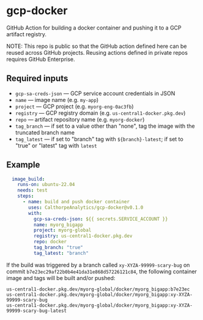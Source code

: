 # gcp-docker

GitHub Action for building a docker container and pushing it to a GCP artifact
registry.

NOTE: This repo is public so that the GitHub action defined here can be
reused across GitHub projects. Reusing actions defined in private repos
requires GitHub Enterprise.

## Required inputs

* `gcp-sa-creds-json` — GCP service account credentials in JSON
* `name` — image name (e.g. `my-app`)
* `project` — GCP project (e.g. `myorg-eng-0ac3fb`)
* `registry` — GCP registry domain (e.g. `us-central1-docker.pkg.dev`) 
* `repo` — artifact repository name (e.g. `myorg-docker`)
* `tag_branch` — if set to a value other than "none", tag the image with the truncated branch name
* `tag_latest` —  if set to "branch" tag with `${branch}-latest`; if set to "true" or "latest" tag with `latest`

## Example

```yaml
  image_build:
    runs-on: ubuntu-22.04
    needs: test
    steps:
      - name: build and push docker container
        uses: CalthorpeAnalytics/gcp-docker@v0.1.0
        with:
          gcp-sa-creds-json: ${{ secrets.SERVICE_ACCOUNT }}
          name: myorg_bigapp
          project: myorg-global
          registry: us-central1-docker.pkg.dev
          repo: docker
          tag_branch: "true"
          tag_latest: "branch"
```

If the build was triggered by a branch called `xy-XYZA-99999-scary-bug` on commit
`b7e23ec29af22b0b4e41da31e868d57226121c84`, the following container image and 
tags will be built and/or pushed:

```
us-central1-docker.pkg.dev/myorg-global/docker/myorg_bigapp:b7e23ec
us-central1-docker.pkg.dev/myorg-global/docker/myorg_bigapp:xy-XYZA-99999-scary-bug
us-central1-docker.pkg.dev/myorg-global/docker/myorg_bigapp:xy-XYZA-99999-scary-bug-latest
```